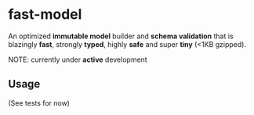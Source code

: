 # fast-model

An optimized **immutable model** builder and **schema validation** that is blazingly **fast**, strongly **typed**, highly **safe** and super **tiny** (<1KB gzipped).

NOTE: currently under **active** development

## Usage

(See tests for now)
